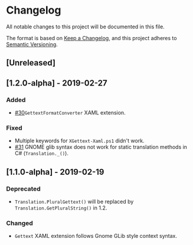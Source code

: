 # Changelog
All notable changes to this project will be documented in this file.

The format is based on [Keep a Changelog](https://keepachangelog.com/en/1.0.0/),
and this project adheres to [Semantic Versioning](https://semver.org/spec/v2.0.0.html).

## [Unreleased]

## [1.2.0-alpha] - 2019-02-27
### Added
- [#30](https://github.com/robert-j-engdahl/ngettext-wpf/issues/30)`GettextFormatConverter` XAML extension.

### Fixed
- Multiple keywords for `XGettext-Xaml.ps1` didn't work.
- [#31](https://github.com/robert-j-engdahl/ngettext-wpf/issues/31) GNOME glib syntax does not work for static translation methods in C# (`Translation._()`).

## [1.1.0-alpha] - 2019-02-19
### Deprecated
- `Translation.PluralGettext()` will be replaced by `Translation.GetPluralString()` in 1.2.

### Changed
- `Gettext` XAML extension follows Gnome GLib style context syntax.
